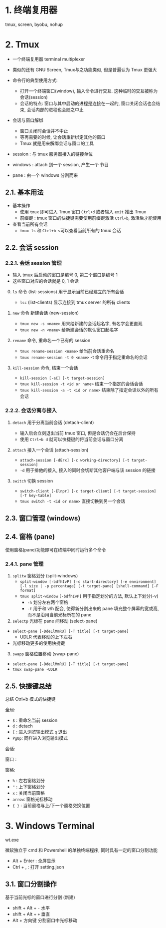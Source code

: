 # 1. 终端复用器

tmux, screen, byobu, nohup


# 2. Tmux

* 一个终端复用器 terminal multiplexer  
* 类似的还有 GNU Screen, Tmux与之功能类似, 但是普遍认为 Tmux 更强大

* 命令行的典型使用方式:
  * 打开一个终端窗口(window), 输入命令进行交互. 这种临时的交互被称为 会话(session)
  * 会话的特点: 窗口与其中启动的进程是连接在一起的, 窗口关闭会话也会结束, 会话内部的进程也会随之中止
* 会话与窗口解绑
  * 窗口关闭时会话并不中止
  * 等再需要的时候, 让会话重新绑定其他的窗口
  * Tmux 就是用来解绑会话与窗口的工具

* session     : 与 tmux 服务器接入的链接单位
* windows     : attach 到一个 session, 产生一个 节目
* pane        : 由一个 windows 分割而来

## 2.1. 基本用法

* 基本操作
  * 使用 `tmux` 即可进入 Tmux 窗口 `Ctrl+d` 或者输入 `exit` 推出 Tmux
  * 前缀键 : tmux 窗口的快捷键需要使用前缀键激活 `Ctrl+b`, 激活后才能使用
* 查看当前所有会话
  * `tmux ls` 和 `Ctrl+b s`可以查看当前所有的 tmux 会话

## 2.2. 会话 session 
### 2.2.1. 会话 session 管理

* 输入 tmux 后启动的窗口是编号 0, 第二个窗口是编号 1
* 这些窗口对应的会话就是 0, 1 会话

0. `ls` 命令 (list-sessions) 用于显示当前已经建立的所有会话
   * `lsc` (list-clients) 显示连接到 tmux server 的所有 clients

1. `new` 命令 新建会话 (new-session)
   * `tmux new -s <name>` 用来给新建的会话起名字, 有名字会更直观
   * `tmux new -n <name>` 给新建会话的默认窗口起名字

2. `rename` 命令, 重命名一个已有的 session
   * `tmux rename-session <name>` 给当前会话重命名
   * `tmux rename-session -t 0 <name>` -t 命令用于指定重命名的会话

3. `kill-session` 命令, 结束一个会话
   * `kill-session [-aC] [-t target-session]`
   * `tmux kill-session -t <id or name>` 结束一个指定的会话会话
   * `tmux kill-session -a -t <id or name>` 结束除了指定会话以外的所有会话  
    

### 2.2.2. 会话分离与接入

1. `detach` 用于分离当前会话 (detach-client)
   * 输入后会立刻退出当前 tmux 窗口, 但是会话仍会在后台保持
   * 使用 `Ctrl+b d` 就可以快捷键的将当前会话与窗口分离

2. `attach` 接入一个会话 (attach-session)
   * `attach-session [-dErx] [-c working-directory] [-t target-session]`
   * `-d` 用于排他的接入, 接入的同时会切断其他客户端与该 session 的链接

3. `switch` 切换 session 
   * `switch-client [-Elnpr] [-c target-client] [-t target-session] [-T key-table]`
   * `tmux switch -t <id or name>` 直接切换到另一个会话


## 2.3. 窗口管理 (windows)



## 2.4. 窗格 (pane)

使用窗格(pane)功能即可在终端中同时运行多个命令  

### 2.4.1. pane 管理

1. `splitw` 窗格划分 (split-windows)
   * `split-window [-bdfhIvP] [-c start-directory] [-e environment] [-l size | -p percentage] [-t target-pane] [shell-command] [-F format]`
   * `tmux split-window`  `[-bdfhIvP]` 用于指定划分的方法, 默认上下划分(-v)
     * `-h` 划分左右两个窗格
     * `-f` 用于和 v/h 配合, 使得新分割出来的 pane 填充整个屏幕的宽或高, 而不是沿用当前光标所在的 pane
2. `selectp` 光标在 pane 间移动 (select-pane)
  * `select-pane [-DdeLlMmRU] [-T title] [-t target-pane]`
    * UDLR 代表移动的上下左右
  * 光标移动更多的使用快捷键

3. `swapp` 窗格位置移动 (swap-pane)
  * `select-pane [-DdeLlMmRU] [-T title] [-t target-pane]`
  * `tmux swap-pane -UDLR`
  
## 2.5. 快捷键总结

总结 Ctrl+b 模式的快捷键  

全局:
* `$`   : 重命名当前 session
* `d`   : detach
* `[`   : 进入浏览输出模式 `q` 退出
* `PgUp`: 同样进入浏览输出模式

会话:


窗口 :                

窗格:
* `%`   : 左右窗格划分
* `"`   : 上下窗格划分
* `x`   : 关闭当前窗格
* `arrow`: 窗格光标移动
* `{ }` : 当前窗格与上/下一个窗格交换位置 


# 3. Windows Terminal

wt.exe  

微软独立于 cmd 和 Powershell 的单独终端程序, 同时具有一定的窗口分割功能

* Alt   + Enter     : 全屏显示
* Ctrl  + ,         : 打开 setting.json

## 3.1. 窗口分割操作

基于当前光标的窗口进行分割 (新建)
* shift + Alt + `-` 水平
* shift + Alt + `+` 垂直
* Alt + 方向键       分割窗口中光标移动
